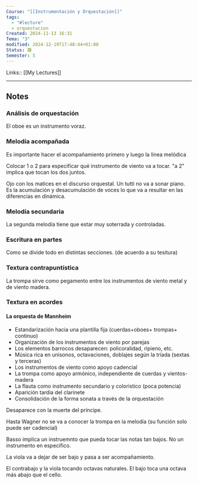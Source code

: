 ```yaml
---
Course: "[[Instrumentación y Orquestación]]"
tags:
  - "#lecture"
  - orquestacion
Created: 2024-11-13 16:31
Tema: "3"
modified: 2024-12-19T17:48:44+01:00
Status: 🟥
Semester: 5
---
```

Links:: [[My Lectures]]
___
## Notes

### Análisis de orquestación

El oboe es un instrumento voraz.

### Melodía acompañada

Es importante hacer el acompañamiento primero y luego la línea melódica

Colocar 1 o 2 para especificar qué instrumento de viento va a tocar. "a 2" implica que tocan los dos juntos.

Ojo con los matices en el discurso orquestal. Un tutti no va a sonar piano. Es la acumulación y desacumulación de voces lo que va a resultar en las diferencias en dinámica.

### Melodía secundaria

La segunda melodía tiene que estar muy soterrada y controladas.

### Escritura en partes

Como se divide todo en distintas secciones. (de acuerdo a su tesitura)

### Textura contrapuntística

La trompa sirve como pegamento entre los instrumentos de viento metal y de viento madera.

### Textura en acordes

#### La orquesta de Mannheim

- Estandarización hacia una plantilla fija (cuerdas+oboes+ trompas+ continuo)
- Organización de los instrumentos de viento por parejas
- Los elementos barrocos desaparecen: policoralidad, ripieno, etc.
- Música rica en unisonos, octavaciones, doblajes según la tríada (sextas y terceras)
- Los instrumentos de viento como apoyo cadencial
- La trompa como apoyo armónico, independiente de cuerdas y vientos-madera
- La flauta como instrumento secundario y coloristico (poca potencia)
- Aparición tardia del clarinete
- Consolidación de la forma sonata a través de la orquestación

Desaparece con la muerte del príncipe.

Hasta Wagner no se va a conocer la trompa en la melodía (su función solo puede ser cadencial)

Basso implica un instruemnto que pueda tocar las notas tan bajos. No un instrumento en específico.

La viola va a dejar de ser bajo y pasa a ser acompañamiento.

El contrabajo y la viola tocando octavas naturales. El bajo toca una octava más abajo que el cello.









